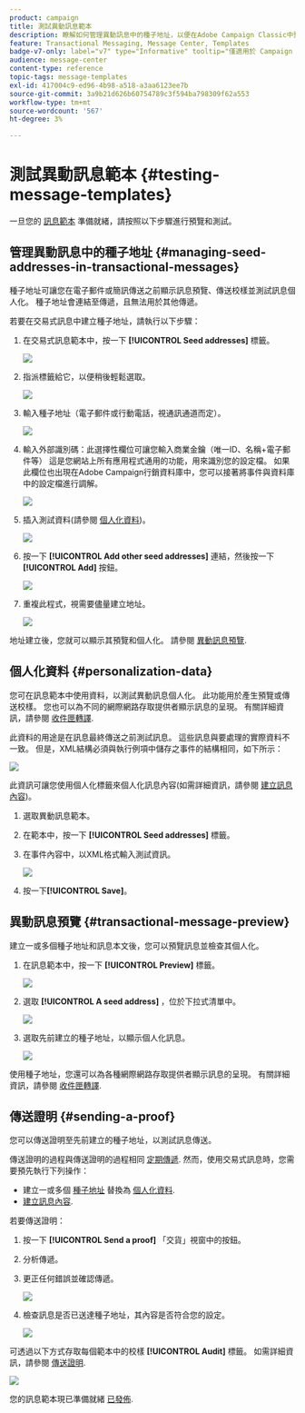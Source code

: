 ```yaml
---
product: campaign
title: 測試異動訊息範本
description: 瞭解如何管理異動訊息中的種子地址，以便在Adobe Campaign Classic中預覽和測試它們
feature: Transactional Messaging, Message Center, Templates
badge-v7-only: label="v7" type="Informative" tooltip="僅適用於 Campaign Classic v7"
audience: message-center
content-type: reference
topic-tags: message-templates
exl-id: 417004c9-ed96-4b98-a518-a3aa6123ee7b
source-git-commit: 3a9b21d626b60754789c3f594ba798309f62a553
workflow-type: tm+mt
source-wordcount: '567'
ht-degree: 3%

---
```


# 測試異動訊息範本 {#testing-message-templates}



一旦您的 [訊息範本](../../message-center/using/creating-the-message-template.md) 準備就緒，請按照以下步驟進行預覽和測試。

## 管理異動訊息中的種子地址 {#managing-seed-addresses-in-transactional-messages}

種子地址可讓您在電子郵件或簡訊傳送之前顯示訊息預覽、傳送校樣並測試訊息個人化。 種子地址會連結至傳遞，且無法用於其他傳遞。

若要在交易式訊息中建立種子地址，請執行以下步驟：

1. 在交易式訊息範本中，按一下 **[!UICONTROL Seed addresses]** 標籤。

   ![](assets/messagecenter_create_seedaddr_001.png)

1. 指派標籤給它，以便稍後輕鬆選取。

   ![](assets/messagecenter_create_seedaddr_002.png)

1. 輸入種子地址（電子郵件或行動電話，視通訊通道而定）。

   ![](assets/messagecenter_create_seedaddr_003.png)

1. 輸入外部識別碼：此選擇性欄位可讓您輸入商業金鑰（唯一ID、名稱+電子郵件等） 這是您網站上所有應用程式通用的功能，用來識別您的設定檔。 如果此欄位也出現在Adobe Campaign行銷資料庫中，您可以接著將事件與資料庫中的設定檔進行調解。

   ![](assets/messagecenter_create_seedaddr_003bis.png)

1. 插入測試資料(請參閱 [個人化資料](#personalization-data))。

   ![](assets/messagecenter_create_custo_001.png)

   <!--## Creating several seed addresses {#creating-several-seed-addresses}-->
1. 按一下 **[!UICONTROL Add other seed addresses]** 連結，然後按一下 **[!UICONTROL Add]** 按鈕。

   ![](assets/messagecenter_create_seedaddr_004.png)

   <!--1. Follow the configuration steps for a seed address detailed in the [Creating a seed address](#creating-a-seed-address) section.-->
1. 重複此程式，視需要儘量建立地址。

   ![](assets/messagecenter_create_seedaddr_008.png)

地址建立後，您就可以顯示其預覽和個人化。 請參閱 [異動訊息預覽](#transactional-message-preview).

## 個人化資料 {#personalization-data}

您可在訊息範本中使用資料，以測試異動訊息個人化。 此功能用於產生預覽或傳送校樣。 您也可以為不同的網際網路存取提供者顯示訊息的呈現。 有關詳細資訊，請參閱 [收件匣轉譯](../../delivery/using/inbox-rendering.md).

此資料的用途是在訊息最終傳送之前測試訊息。 這些訊息與要處理的實際資料不一致。 但是，XML結構必須與執行例項中儲存之事件的結構相同，如下所示：

![](assets/messagecenter_create_custo_006.png)

此資訊可讓您使用個人化標籤來個人化訊息內容(如需詳細資訊，請參閱 [建立訊息內容](../../message-center/using/creating-the-message-template.md#creating-message-content))。

1. 選取異動訊息範本。

1. 在範本中，按一下 **[!UICONTROL Seed addresses]** 標籤。

1. 在事件內容中，以XML格式輸入測試資訊。

   ![](assets/messagecenter_create_custo_001.png)

1. 按一下&#x200B;**[!UICONTROL Save]**。

## 異動訊息預覽 {#transactional-message-preview}

建立一或多個種子地址和訊息本文後，您可以預覽訊息並檢查其個人化。

1. 在訊息範本中，按一下 **[!UICONTROL Preview]** 標籤。

   ![](assets/messagecenter_preview_001.png)

1. 選取 **[!UICONTROL A seed address]** ，位於下拉式清單中。

   ![](assets/messagecenter_preview_002.png)

1. 選取先前建立的種子地址，以顯示個人化訊息。

   ![](assets/messagecenter_create_seedaddr_009.png)

使用種子地址，您還可以為各種網際網路存取提供者顯示訊息的呈現。 有關詳細資訊，請參閱 [收件匣轉譯](../../delivery/using/inbox-rendering.md).

## 傳送證明 {#sending-a-proof}

您可以傳送證明至先前建立的種子地址，以測試訊息傳送。

傳送證明的過程與傳送證明的過程相同 [定期傳遞](../../delivery/using/steps-validating-the-delivery.md#sending-a-proof). 然而，使用交易式訊息時，您需要預先執行下列操作：

* 建立一或多個 [種子地址](#managing-seed-addresses-in-transactional-messages) 替換為 [個人化資料](#personalization-data).
* [建立訊息內容](../../message-center/using/creating-the-message-template.md#creating-message-content).

若要傳送證明：

1. 按一下 **[!UICONTROL Send a proof]** 「交貨」視窗中的按鈕。
1. 分析傳遞。
1. 更正任何錯誤並確認傳遞。

   ![](assets/messagecenter_send_proof_001.png)

1. 檢查訊息是否已送達種子地址，其內容是否符合您的設定。

   ![](assets/messagecenter_send_proof_002.png)

可透過以下方式存取每個範本中的校樣 **[!UICONTROL Audit]** 標籤。 如需詳細資訊，請參閱 [傳送證明](../../delivery/using/steps-validating-the-delivery.md#sending-a-proof).

![](assets/messagecenter_send_proof_003.png)

您的訊息範本現已準備就緒 [已發佈](../../message-center/using/publishing-message-templates.md).